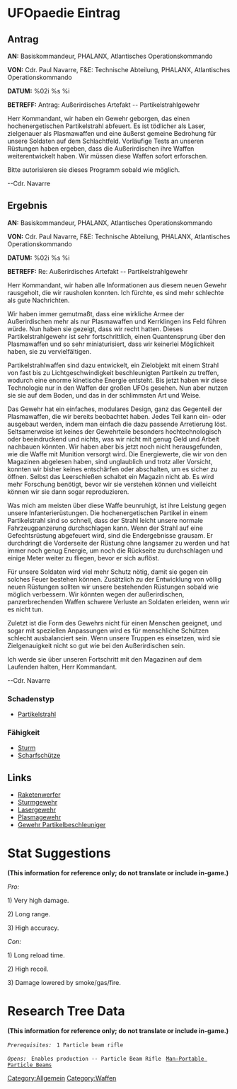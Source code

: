 # UFOpaedie Eintrag

## Antrag

**AN:** Basiskommandeur, PHALANX, Atlantisches Operationskommando

**VON:** Cdr. Paul Navarre, F&E: Technische Abteilung, PHALANX,
Atlantisches Operationskommando

**DATUM:** %02i %s %i

**BETREFF:** Antrag: Außerirdisches Artefakt -- Partikelstrahlgewehr

Herr Kommandant, wir haben ein Gewehr geborgen, das einen
hochenergetischen Partikelstrahl abfeuert. Es ist tödlicher als Laser,
zielgenauer als Plasmawaffen und eine äußerst gemeine Bedrohung für
unsere Soldaten auf dem Schlachtfeld. Vorläufige Tests an unseren
Rüstungen haben ergeben, dass die Außerirdischen ihre Waffen
weiterentwickelt haben. Wir müssen diese Waffen sofort erforschen.

Bitte autorisieren sie dieses Programm sobald wie möglich.

--Cdr. Navarre

## Ergebnis

**AN:** Basiskommandeur, PHALANX, Atlantisches Operationskommando

**VON:** Cdr. Paul Navarre, F&E: Technische Abteilung, PHALANX,
Atlantisches Operationskommando

**DATUM:** %02i %s %i

**BETREFF:** Re: Außerirdisches Artefakt -- Partikelstrahlgewehr

Herr Kommandant, wir haben alle Informationen aus diesem neuen Gewehr
rausgeholt, die wir rausholen konnten. Ich fürchte, es sind mehr
schlechte als gute Nachrichten.

Wir haben immer gemutmaßt, dass eine wirkliche Armee der Außerirdischen
mehr als nur Plasmawaffen und Kerrklingen ins Feld führen würde. Nun
haben sie gezeigt, dass wir recht hatten. Dieses Partikelstrahlgewehr
ist sehr fortschrittlich, einen Quantensprung über den Plasmawaffen und
so sehr miniaturisiert, dass wir keinerlei Möglichkeit haben, sie zu
vervielfältigen.

Partikelstrahlwaffen sind dazu entwickelt, ein Zielobjekt mit einem
Strahl von fast bis zu Lichtgeschwindigkeit beschleunigten Partikeln zu
treffen, wodurch eine enorme kinetische Energie entsteht. Bis jetzt
haben wir diese Technologie nur in den Waffen der großen UFOs gesehen.
Nun aber nutzen sie sie auf dem Boden, und das in der schlimmsten Art
und Weise.

Das Gewehr hat ein einfaches, modulares Design, ganz das Gegenteil der
Plasmawaffen, die wir bereits beobachtet haben. Jedes Teil kann ein-
oder ausgebaut werden, indem man einfach die dazu passende Arretierung
löst. Seltsamerweise ist keines der Gewehrteile besonders
hochtechnologisch oder beeindruckend und nichts, was wir nicht mit genug
Geld und Arbeit nachbauen könnten. Wir haben aber bis jetzt noch nicht
herausgefunden, wie die Waffe mit Munition versorgt wird. Die
Energiewerte, die wir von den Magazinen abgelesen haben, sind
unglaublich und trotz aller Vorsicht, konnten wir bisher keines
entschärfen oder abschalten, um es sicher zu öffnen. Selbst das
Leerschießen schaltet ein Magazin nicht ab. Es wird mehr Forschung
benötigt, bevor wir sie verstehen können und vielleicht können wir sie
dann sogar reproduzieren.

Was mich am meisten über diese Waffe beunruhigt, ist ihre Leistung gegen
unsere Infanterierüstungen. Die hochenergetischen Partikel in einem
Partikelstrahl sind so schnell, dass der Strahl leicht unsere normale
Fahrzeugpanzerung durchschlagen kann. Wenn der Strahl auf eine
Gefechtsrüstung abgefeuert wird, sind die Endergebnisse grausam. Er
durchdringt die Vorderseite der Rüstung ohne langsamer zu werden und hat
immer noch genug Energie, um noch die Rückseite zu durchschlagen und
einige Meter weiter zu fliegen, bevor er sich auflöst.

Für unsere Soldaten wird viel mehr Schutz nötig, damit sie gegen ein
solches Feuer bestehen können. Zusätzlich zu der Entwicklung von völlig
neuen Rüstungen sollten wir unsere bestehenden Rüstungen sobald wie
möglich verbessern. Wir könnten wegen der außerirdischen,
panzerbrechenden Waffen schwere Verluste an Soldaten erleiden, wenn wir
es nicht tun.

Zuletzt ist die Form des Gewehrs nicht für einen Menschen geeignet, und
sogar mit speziellen Anpassungen wird es für menschliche Schützen
schlecht ausbalanciert sein. Wenn unsere Truppen es einsetzen, wird sie
Zielgenauigkeit nicht so gut wie bei den Außerirdischen sein.

Ich werde sie über unseren Fortschritt mit den Magazinen auf dem
Laufenden halten, Herr Kommandant.

--Cdr. Navarre

### Schadenstyp

- [Partikelstrahl](Schaden/Partikelstrahl "wikilink")

### Fähigkeit

- [Sturm](Fähigkeiten/Sturm "wikilink")
- [Scharfschütze](Fähigkeiten/Scharfschütze "wikilink")

## Links

- [Raketenwerfer](Ausrüstung/Primärwaffen/Raketenwerfer "wikilink")
- [Sturmgewehr](Ausrüstung/Primärwaffen/Sturmgewehr "wikilink")
- [Lasergewehr](Ausrüstung/Primärwaffen/Lasergewehr "wikilink")
- [Plasmagewehr](Ausrüstung/Primärwaffen/Plasmagewehr "wikilink")
- [Gewehr
  Partikelbeschleuniger](Ausrüstung/Munition/Gewehr_Partikelbeschleuniger "wikilink")

# Stat Suggestions

**(This information for reference only; do not translate or include
in-game.)**

*Pro:*

1\) Very high damage.

2\) Long range.

3\) High accuracy.

*Con:*

1\) Long reload time.

2\) High recoil.

3\) Damage lowered by smoke/gas/fire.

# Research Tree Data

**(This information for reference only; do not translate or include
in-game.)**

*`Prerequisites:`*
` 1 Particle beam rifle`

*`Opens:`*
` Enables production -- Particle Beam Rifle`
` `[`Man-Portable Particle Beams`](Research/Man-Portable_Particle_Beams "wikilink")

[Category:Allgemein](Category:Allgemein "wikilink")
[Category:Waffen](Category:Waffen "wikilink")
